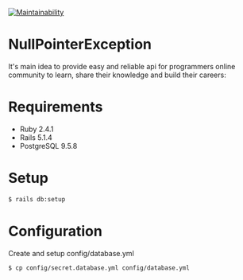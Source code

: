[![Maintainability](https://api.codeclimate.com/v1/badges/daff366f0e0dc5868c97/maintainability)](https://codeclimate.com/github/OleksiyNosov/NullPointerException/maintainability)

# NullPointerException
It's main idea to provide easy and reliable api for programmers online community to learn, share their knowledge and build their careers:

# Requirements
- Ruby 2.4.1
- Rails 5.1.4
- PostgreSQL 9.5.8

# Setup

```sh
$ rails db:setup
```

# Configuration

Create and setup config/database.yml

```sh
$ cp config/secret.database.yml config/database.yml
```
